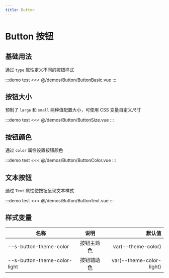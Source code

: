 ```yaml
---
title: Button
---
```


# Button 按钮

## 基础用法

通过 `type` 属性定义不同的按钮样式

:::demo test
<<< @/demos/Button/ButtonBasic.vue
:::

## 按钮大小

预制了 `large` 和 `small` 两种值配置大小，可使用 CSS 变量自定义尺寸

:::demo test
<<< @/demos/Button/ButtonSize.vue
:::

## 按钮颜色

通过 `color` 属性设置按钮颜色

:::demo test
<<< @/demos/Button/ButtonColor.vue
:::

## 文本按钮

通过 `Text` 属性使按钮呈现文本样式

:::demo test
<<< @/demos/Button/ButtonText.vue
:::

## 样式变量

| 名称                         |    说明    |                   默认值 |
| ---------------------------- | :--------: | -----------------------: |
| --s-button-theme-color       | 按钮主题色 |       var(--theme-color) |
| --s-button-theme-color-light | 按钮辅助色 | var(--theme-color-light) |
